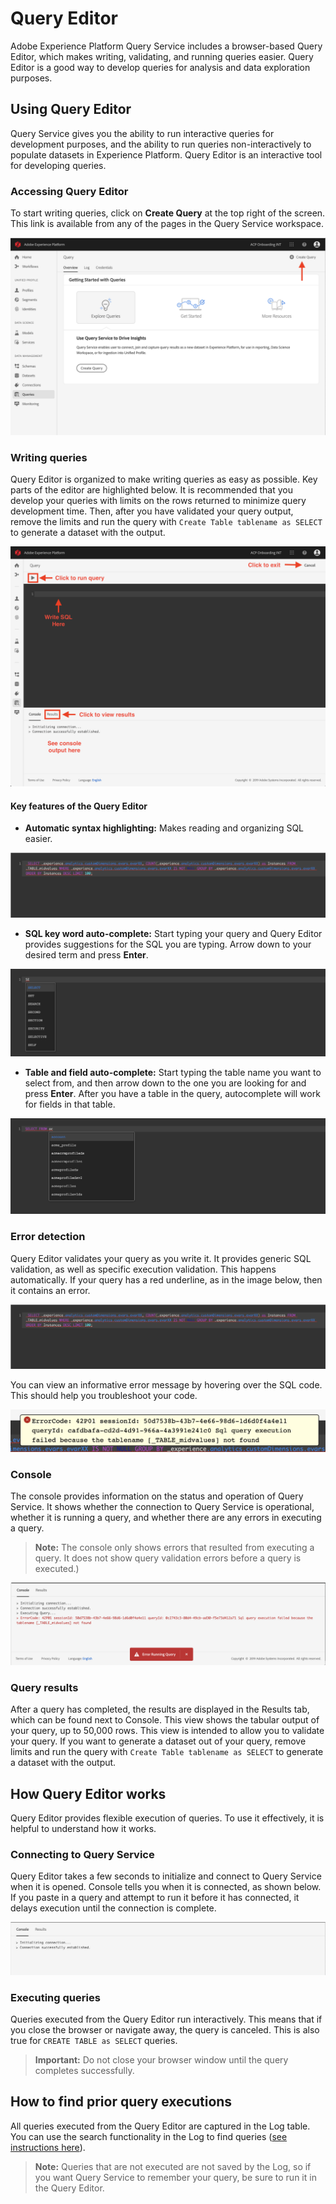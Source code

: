 # Query Editor

Adobe Experience Platform Query Service includes a browser-based Query Editor, which makes writing, validating, and running queries easier. Query Editor is a good way to develop queries for analysis and data exploration purposes. 


## Using Query Editor

Query Service gives you the ability to run interactive queries for development purposes, and the ability to run queries non-interactively to populate datasets in Experience Platform. Query Editor is an interactive tool for developing queries. 

### Accessing Query Editor

To start writing queries, click on **Create Query** at the top right of the screen. This link is available from any of the pages in the Query Service workspace. 

  ![Image](graphics/create.png)
  
### Writing queries

Query Editor is organized to make writing queries as easy as possible. Key parts of the editor are highlighted below. It is recommended that you develop your queries with limits on the rows returned to minimize query development time. Then, after you have validated your query output, remove the limits and run the query with `Create Table tablename as SELECT` to generate a dataset with the output. 

 ![Image](graphics/editor.png)

#### Key features of the Query Editor

* **Automatic syntax highlighting:** Makes reading and organizing SQL easier.

![Image](graphics/syntaxhighlight.png)

* **SQL key word auto-complete:** Start typing your query and Query Editor provides suggestions for the SQL you are typing. Arrow down to your desired term and press **Enter**.

![Image](graphics/syntaxauto.png)

* **Table and field auto-complete:** Start typing the table name you want to select from, and then arrow down to the one you are looking for and press **Enter**. After you have a table in the query, autocomplete will work for fields in that table. 

![Image](graphics/tablesauto.png)

### Error detection

Query Editor validates your query as you write it. It provides generic SQL validation, as well as specific execution validation. This happens automatically. If your query has a red underline, as in the image below, then it contains an error.

![Image](graphics/syntaxhighlight.png)

You can view an informative error message by hovering over the SQL code. This should help you troubleshoot your code.

![Image](graphics/lintingerror.png)

### Console

The console provides information on the status and operation of Query Service. It shows whether the connection to Query Service is operational, whether it is running a query, and whether there are any errors in executing a query. 

> **Note:** The console only shows errors that resulted from executing a query. It does not show query validation errors before a query is executed.)

![Image](graphics/console.png)

### Query results

After a query has completed, the results are displayed in the Results tab, which can be found next to Console. This view shows the tabular output of your query, up to 50,000 rows. This view is intended to allow you to validate your query. If you want to generate a dataset out of your query, remove limits and run the query with `Create Table tablename as SELECT` to generate a dataset with the output.

## How Query Editor works

Query Editor provides flexible execution of queries. To use it effectively, it is helpful to understand how it works. 

### Connecting to Query Service

Query Editor takes a few seconds to initialize and connect to Query Service when it is opened. Console tells you when it is connected, as shown below. If you paste in a query and attempt to run it before it has connected, it delays execution until the connection is complete. 

![Image](graphics/initializing.png)

### Executing queries

Queries executed from the Query Editor run interactively. This means that if you close the browser or navigate away, the query is canceled. This is also true for `CREATE TABLE as SELECT` queries. 

> **Important:** Do not close your browser window until the query completes successfully. 

## How to find prior query executions

All queries executed from the Query Editor are captured in the Log table. You can use the search functionality in the Log to find queries ([see instructions here](qs-ui.md)). 

> **Note:** Queries that are not executed are not saved by the Log, so if you want Query Service to remember your query, be sure to run it in the Query Editor. 
